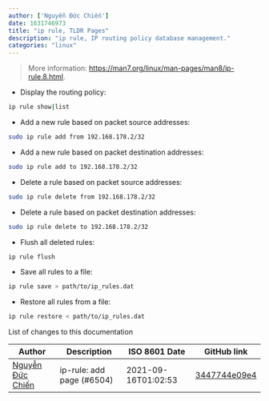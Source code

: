 ```yaml
---
author: ['Nguyễn Đức Chiến']
date: 1631746973
title: "ip rule, TLDR Pages"
description: "ip rule, IP routing policy database management."
categories: "linux"
---
```

> More information: <https://man7.org/linux/man-pages/man8/ip-rule.8.html>.

- Display the routing policy:

```bash
ip rule show|list
```

- Add a new rule based on packet source addresses:

```bash
sudo ip rule add from 192.168.178.2/32
```

- Add a new rule based on packet destination addresses:

```bash
sudo ip rule add to 192.168.178.2/32
```

- Delete a rule based on packet source addresses:

```bash
sudo ip rule delete from 192.168.178.2/32
```

- Delete a rule based on packet destination addresses:

```bash
sudo ip rule delete to 192.168.178.2/32
```

- Flush all deleted rules:

```bash
ip rule flush
```

- Save all rules to a file:

```bash
ip rule save > path/to/ip_rules.dat
```

- Restore all rules from a file:

```bash
ip rule restore < path/to/ip_rules.dat
```
List of changes to this documentation


Author | Description | ISO 8601 Date | GitHub link
------|-----|-----|-----
[Nguyễn Đức Chiến](mailto:nobi@nobidev.com) | ip-rule: add page (#6504) | 2021-09-16T01:02:53 | [3447744e09e4](https://github.com/tldr-pages/tldr/commit/3447744e09e4a415cc6fd759ae9558f0f1c05948)

